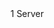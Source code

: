 <function name="COUNTER_GROUP_NO_RESET" parent="vprof" type="libraryfield">
	<description>
	</description>
	<value>1</value>
	<realm>Server</realm>
</function>